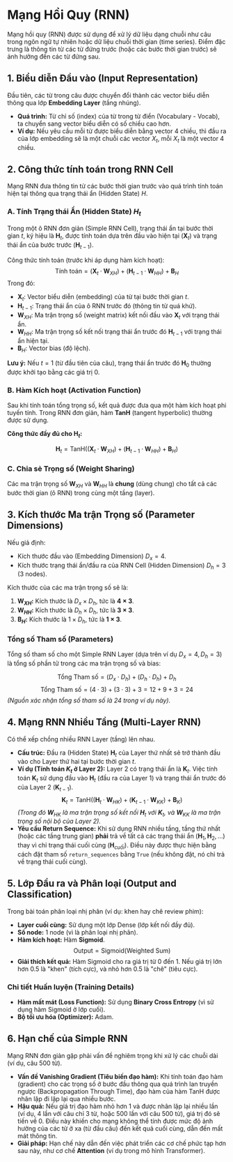 

# Mạng Hồi Quy (RNN)

Mạng hồi quy (RNN) được sử dụng để xử lý dữ liệu dạng chuỗi như câu trong ngôn ngữ tự nhiên hoặc dữ liệu chuỗi thời gian (time series). Điểm đặc trưng là thông tin từ các từ đứng trước (hoặc các bước thời gian trước) sẽ ảnh hưởng đến các từ đứng sau.

## 1. Biểu diễn Đầu vào (Input Representation)

Đầu tiên, các từ trong câu được chuyển đổi thành các vector biểu diễn thông qua lớp **Embedding Layer** (tầng nhúng).

*   **Quá trình:** Từ chỉ số (index) của từ trong từ điển (Vocabulary - Vocab), ta chuyển sang vector biểu diễn có số chiều cao hơn.
*   **Ví dụ:** Nếu yêu cầu mỗi từ được biểu diễn bằng vector 4 chiều, thì đầu ra của lớp embedding sẽ là một chuỗi các vector $X_t$, mỗi $X_t$ là một vector 4 chiều.

## 2. Công thức tính toán trong RNN Cell

Mạng RNN đưa thông tin từ các bước thời gian trước vào quá trình tính toán hiện tại thông qua trạng thái ẩn (Hidden State) $H$.

### A. Tính Trạng thái Ẩn (Hidden State) $H_t$

Trong một ô RNN đơn giản (Simple RNN Cell), trạng thái ẩn tại bước thời gian $t$, ký hiệu là $\mathbf{H}_t$, được tính toán dựa trên đầu vào hiện tại ($\mathbf{X}_t$) và trạng thái ẩn của bước trước ($\mathbf{H}_{t-1}$).

Công thức tính toán (trước khi áp dụng hàm kích hoạt):
$$
\text{Tính toán} = (\mathbf{X}_{t} \cdot \mathbf{W}_{XH}) + (\mathbf{H}_{t-1} \cdot \mathbf{W}_{HH}) + \mathbf{B}_{H}
$$
Trong đó:

*   $\mathbf{X}_t$: Vector biểu diễn (embedding) của từ tại bước thời gian $t$.
*   $\mathbf{H}_{t-1}$: Trạng thái ẩn của ô RNN trước đó (thông tin từ quá khứ).
*   $\mathbf{W}_{XH}$: Ma trận trọng số (weight matrix) kết nối đầu vào $\mathbf{X}_t$ với trạng thái ẩn.
*   $\mathbf{W}_{HH}$: Ma trận trọng số kết nối trạng thái ẩn trước đó $\mathbf{H}_{t-1}$ với trạng thái ẩn hiện tại.
*   $\mathbf{B}_{H}$: Vector bias (độ lệch).

**Lưu ý:** Nếu $t=1$ (từ đầu tiên của câu), trạng thái ẩn trước đó $\mathbf{H}_0$ thường được khởi tạo bằng các giá trị 0.

### B. Hàm Kích hoạt (Activation Function)

Sau khi tính toán tổng trọng số, kết quả được đưa qua một hàm kích hoạt phi tuyến tính. Trong RNN đơn giản, hàm **$\text{TanH}$** (tangent hyperbolic) thường được sử dụng.

**Công thức đầy đủ cho $\mathbf{H}_t$:**

$$\mathbf{H}_{t} = \text{TanH}((\mathbf{X}_{t} \cdot \mathbf{W}_{XH}) + (\mathbf{H}_{t-1} \cdot \mathbf{W}_{HH}) + \mathbf{B}_{H})$$

### C. Chia sẻ Trọng số (Weight Sharing)

Các ma trận trọng số $\mathbf{W}_{XH}$ và $\mathbf{W}_{HH}$ là **chung** (dùng chung) cho tất cả các bước thời gian (ô RNN) trong cùng một tầng (layer).

## 3. Kích thước Ma trận Trọng số (Parameter Dimensions)

Nếu giả định:
*   Kích thước đầu vào (Embedding Dimension) $D_x = 4$.
*   Kích thước trạng thái ẩn/đầu ra của RNN Cell (Hidden Dimension) $D_h = 3$ (3 nodes).

Kích thước của các ma trận trọng số sẽ là:

1.  **$\mathbf{W}_{XH}$:** Kích thước là $D_x \times D_h$, tức là **$4 \times 3$**.
2.  **$\mathbf{W}_{HH}$:** Kích thước là $D_h \times D_h$, tức là **$3 \times 3$**.
3.  **$\mathbf{B}_{H}$:** Kích thước là $1 \times D_h$, tức là **$1 \times 3$**.

### Tổng số Tham số (Parameters)

Tổng số tham số cho một Simple RNN Layer (dựa trên ví dụ $D_x=4, D_h=3$) là tổng số phần tử trong các ma trận trọng số và bias:

$$\text{Tổng Tham số} = (D_x \cdot D_h) + (D_h \cdot D_h) + D_h$$
$$\text{Tổng Tham số} = (4 \cdot 3) + (3 \cdot 3) + 3 = 12 + 9 + 3 = 24$$
*(Nguồn xác nhận tổng số tham số là 24 trong ví dụ này).*

## 4. Mạng RNN Nhiều Tầng (Multi-Layer RNN)

Có thể xếp chồng nhiều RNN Layer (tầng) lên nhau.

*   **Cấu trúc:** Đầu ra (Hidden State) $\mathbf{H}_t$ của Layer thứ nhất sẽ trở thành đầu vào cho Layer thứ hai tại bước thời gian $t$.
*   **Ví dụ (Tính toán $K_t$ ở Layer 2):** Layer 2 có trạng thái ẩn là $\mathbf{K}_t$. Việc tính toán $\mathbf{K}_t$ sử dụng đầu vào $\mathbf{H}_t$ (đầu ra của Layer 1) và trạng thái ẩn trước đó của Layer 2 ($\mathbf{K}_{t-1}$).
    $$\mathbf{K}_{t} = \text{TanH}((\mathbf{H}_{t} \cdot \mathbf{W}_{HK}) + (\mathbf{K}_{t-1} \cdot \mathbf{W}_{KK}) + \mathbf{B}_{K})$$
    *(Trong đó $\mathbf{W}_{HK}$ là ma trận trọng số kết nối $\mathbf{H}_t$ với $\mathbf{K}_t$, và $\mathbf{W}_{KK}$ là ma trận trọng số nội bộ của Layer 2).*
*   **Yêu cầu Return Sequence:** Khi sử dụng RNN nhiều tầng, tầng thứ nhất (hoặc các tầng trung gian) **phải** trả về tất cả các trạng thái ẩn ($\mathbf{H}_1, \mathbf{H}_2, \dots$) thay vì chỉ trạng thái cuối cùng ($\mathbf{H}_{cuối}$). Điều này được thực hiện bằng cách đặt tham số `return_sequences` bằng `True` (nếu không đặt, nó chỉ trả về trạng thái cuối cùng).

## 5. Lớp Đầu ra và Phân loại (Output and Classification)

Trong bài toán phân loại nhị phân (ví dụ: khen hay chê review phim):

*   **Layer cuối cùng:** Sử dụng một lớp Dense (lớp kết nối đầy đủ).
*   **Số node:** 1 node (vì là phân loại nhị phân).
*   **Hàm kích hoạt:** Hàm **Sigmoid**.
    $$\text{Output} = \text{Sigmoid}(\text{Weighted Sum})$$
*   **Giải thích kết quả:** Hàm Sigmoid cho ra giá trị từ 0 đến 1. Nếu giá trị lớn hơn 0.5 là "khen" (tích cực), và nhỏ hơn 0.5 là "chê" (tiêu cực).

### Chi tiết Huấn luyện (Training Details)

*   **Hàm mất mát (Loss Function):** Sử dụng **Binary Cross Entropy** (vì sử dụng hàm Sigmoid ở lớp cuối).
*   **Bộ tối ưu hóa (Optimizer):** Adam.

## 6. Hạn chế của Simple RNN

Mạng RNN đơn giản gặp phải vấn đề nghiêm trọng khi xử lý các chuỗi dài (ví dụ, câu 500 từ).

*   **Vấn đề Vanishing Gradient (Tiêu biến đạo hàm):** Khi tính toán đạo hàm (gradient) cho các trọng số ở bước đầu thông qua quá trình lan truyền ngược (Backpropagation Through Time), đạo hàm của hàm $\text{TanH}$ được nhân lặp đi lặp lại qua nhiều bước.
*   **Hậu quả:** Nếu giá trị đạo hàm nhỏ hơn 1 và được nhân lặp lại nhiều lần (ví dụ, 4 lần với câu chỉ 3 từ, hoặc 500 lần với câu 500 từ), giá trị đó sẽ tiến về 0. Điều này khiến cho mạng không thể tính được mức độ ảnh hưởng của các từ ở xa (từ đầu câu) đến kết quả cuối cùng, dẫn đến mất mát thông tin.
*   **Giải pháp:** Hạn chế này dẫn đến việc phát triển các cơ chế phức tạp hơn sau này, như cơ chế **Attention** (ví dụ trong mô hình Transformer).
